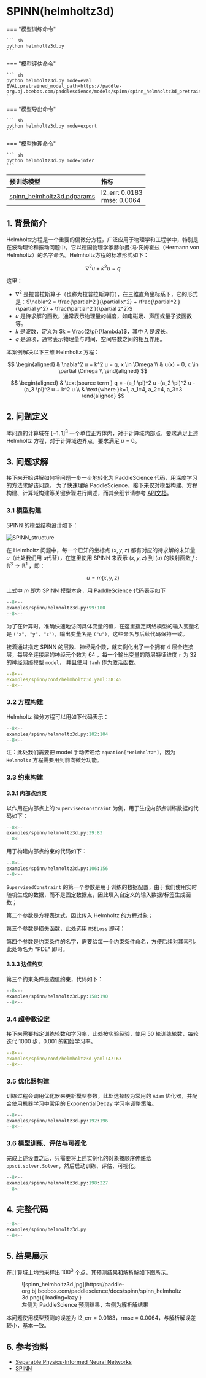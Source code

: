 # SPINN(helmholtz3d)

<!-- <a href="https://aistudio.baidu.com/projectdetail/8219967" class="md-button md-button--primary" style>AI Studio快速体验</a> -->

=== "模型训练命令"

    ``` sh
    python helmholtz3d.py
    ```

=== "模型评估命令"

    ``` sh
    python helmholtz3d.py mode=eval EVAL.pretrained_model_path=https://paddle-org.bj.bcebos.com/paddlescience/models/spinn/spinn_helmholtz3d_pretrained.pdparams
    ```

=== "模型导出命令"

    ``` sh
    python helmholtz3d.py mode=export
    ```

=== "模型推理命令"

    ``` sh
    python helmholtz3d.py mode=infer
    ```

| 预训练模型  | 指标 |
|:--| :--|
| [spinn_helmholtz3d.pdparams](https://paddle-org.bj.bcebos.com/paddlescience/models/spinn/spinn_helmholtz3d_pretrained.pdparams) | l2_err: 0.0183 <br> rmse: 0.0064 |

## 1. 背景简介

Helmholtz方程是一个重要的偏微分方程，广泛应用于物理学和工程学中，特别是在波动理论和振动问题中。它以德国物理学家赫尔曼·冯·亥姆霍兹（Hermann von Helmholtz）的名字命名。Helmholtz方程的标准形式如下：

$$
\nabla^2 u + k^2 u = q
$$

这里：

- $\nabla^2$ 是拉普拉斯算子（也称为拉普拉斯算符），在三维直角坐标系下，它的形式是：$\nabla^2 = \frac{\partial^2 }{\partial x^2} + \frac{\partial^2 }{\partial y^2} + \frac{\partial^2 }{\partial z^2}$
- $u$ 是待求解的函数，通常表示物理量的幅度，如电磁场、声压或量子波函数等。
- $k$ 是波数，定义为 $k = \frac{2\pi}{\lambda}$，其中 $\lambda$ 是波长。
- $q$ 是源项，通常表示物理量与时间、空间导数之间的相互作用。

本案例解决以下三维 Helmholtz 方程：

$$
\begin{aligned}
  & \nabla^2 u + k^2 u = q, x \in \Omega \\
  & u(x) = 0, x \in \partial \Omega \\
\end{aligned}
$$

$$
\begin{aligned}
  & \text{source term } q = -(a_1 \pi)^2 u -(a_2 \pi)^2 u -(a_3 \pi)^2 u + k^2 u \\
  & \text{where }k=1, a_1=4, a_2=4, a_3=3
\end{aligned}
$$

## 2. 问题定义

本问题的计算域在 $[-1, 1] ^3$ 一个单位正方体内，对于计算域内部点，要求满足上述 Helmholtz 方程，对于计算域边界点，要求满足 $u = 0$。

## 3. 问题求解

接下来开始讲解如何将问题一步一步地转化为 PaddleScience 代码，用深度学习的方法求解该问题。
为了快速理解 PaddleScience，接下来仅对模型构建、方程构建、计算域构建等关键步骤进行阐述，而其余细节请参考 [API文档](../api/arch.md)。

### 3.1 模型构建

SPINN 的模型结构设计如下：

![SPINN_structure](https://paddle-org.bj.bcebos.com/paddlescience/docs/spinn/spinn_structure.png)

在 Helmholtz 问题中，每一个已知的坐标点 $(x, y, z)$ 都有对应的待求解的未知量 $u$（此处我们用 $u$代替），在这里使用 SPINN 来表示 $(x, y, z)$ 到 $(u)$ 的映射函数 $f: \mathbb{R}^3 \to \mathbb{R}^1$ ，即：

$$
u = m(x, y, z)
$$

上式中 $m$ 即为 SPINN 模型本身，用 PaddleScience 代码表示如下

``` py linenums="99"
--8<--
examples/spinn/helmholtz3d.py:99:100
--8<--
```

为了在计算时，准确快速地访问具体变量的值，在这里指定网络模型的输入变量名是 `("x", "y", "z")`，输出变量名是 `("u")`，这些命名与后续代码保持一致。

接着通过指定 SPINN 的层数、神经元个数，就实例化出了一个拥有 4 层全连接层，每层全连接层的神经元个数为 64 ，每一个输出变量的隐层特征维度 `r` 为 32 的神经网络模型 `model`， 并且使用 `tanh` 作为激活函数。

``` yaml linenums="38"
--8<--
examples/spinn/conf/helmholtz3d.yaml:38:45
--8<--
```

### 3.2 方程构建

Helmholtz 微分方程可以用如下代码表示：

``` py linenums="102"
--8<--
examples/spinn/helmholtz3d.py:102:104
--8<--
```

注：此处我们需要把 model 手动传递给 `equation["Helmholtz"]`，因为 `Helmholtz` 方程需要用到前向微分功能。

### 3.3 约束构建

#### 3.3.1 内部点约束

以作用在内部点上的 `SupervisedConstraint` 为例，用于生成内部点训练数据的代码如下：

``` py linenums="39"
--8<--
examples/spinn/helmholtz3d.py:39:83
--8<--
```

用于构建内部点约束的代码如下：

``` py linenums="106"
--8<--
examples/spinn/helmholtz3d.py:106:156
--8<--
```

`SupervisedConstraint` 的第一个参数是用于训练的数据配置，由于我们使用实时随机生成的数据，而不是固定数据点，因此填入自定义的输入数据/标签生成函数；

第二个参数是方程表达式，因此传入 Helmholtz 的方程对象；

第三个参数是损失函数，此处选用 `MSELoss` 即可；

第四个参数是约束条件的名字，需要给每一个约束条件命名，方便后续对其索引。此处命名为 "PDE" 即可。

#### 3.3.3 边值约束

第三个约束条件是边值约束，代码如下：

``` py linenums="158"
--8<--
examples/spinn/helmholtz3d.py:158:190
--8<--
```

### 3.4 超参数设定

接下来需要指定训练轮数和学习率，此处按实验经验，使用 50 轮训练轮数，每轮迭代 1000 步，0.001 的初始学习率。

``` yaml linenums="47"
--8<--
examples/spinn/conf/helmholtz3d.yaml:47:63
--8<--
```

### 3.5 优化器构建

训练过程会调用优化器来更新模型参数，此处选择较为常用的 `Adam` 优化器，并配合使用机器学习中常用的 ExponentialDecay 学习率调整策略。

``` py linenums="192"
--8<--
examples/spinn/helmholtz3d.py:192:196
--8<--
```

### 3.6 模型训练、评估与可视化

完成上述设置之后，只需要将上述实例化的对象按顺序传递给 `ppsci.solver.Solver`，然后启动训练、评估、可视化。

``` py linenums="198"
--8<--
examples/spinn/helmholtz3d.py:198:227
--8<--
```

## 4. 完整代码

``` py linenums="1" title="helmholtz3d.py"
--8<--
examples/spinn/helmholtz3d.py
--8<--
```

## 5. 结果展示

在计算域上均匀采样出 $100^3$ 个点，其预测结果和解析解如下图所示。

<figure markdown>
  ![spinn_helmholtz3d.jpg](https://paddle-org.bj.bcebos.com/paddlescience/docs/spinn/spinn_helmholtz3d.png){ loading=lazy }
  <figcaption> 左侧为 PaddleScience 预测结果，右侧为解析解结果</figcaption>
</figure>

本问题使用模型预测的误差为 l2_err = 0.0183，rmse = 0.0064，与解析解误差较小，基本一致。

## 6. 参考资料

- [Separable Physics-Informed Neural Networks](https://arxiv.org/pdf/2306.15969)
- [SPINN](https://github.com/stnamjef/SPINN?tab=readme-ov-file)
